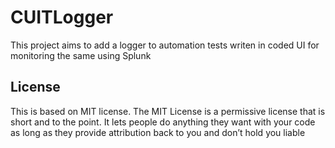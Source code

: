 # CUITLogger
This project aims to add a logger to automation tests writen in coded UI for monitoring the same using Splunk


## License

This is based on MIT license. The MIT License is a permissive license that is short and to the point. It lets people do anything they want with your code as long as they provide attribution back to you and don’t hold you liable


